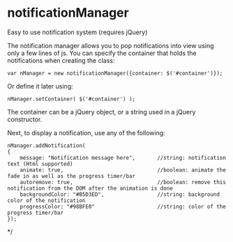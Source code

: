 # notificationManager
Easy to use notification system (requires jQuery)

The notification manager allows you to pop notifications into view using only a few lines of js.
You can specify the container that holds the notifications when creating the class:

    var nManager = new notificationManager({container: $('#container')});

Or define it later using: 

    nManager.setContainer( $('#container') );

The container can be a jQuery object, or a string used in a jQuery constructor.

Next, to display a notification, use any of the following:

    nManager.addNotification(
    {
        message: "Notification message here",       //string: notification text (Html supported)
        animate: true,                              //boolean: animate the fade in as well as the progress timer/bar
        autoremove: true,                           //boolean: remove this notification from the DOM after the animation is done
        backgroundColor: "#B5D3ED",                 //string: background color of the notification
        progressColor: "#98BFE0"                    //string: color of the progress timer/bar
    });

*/

